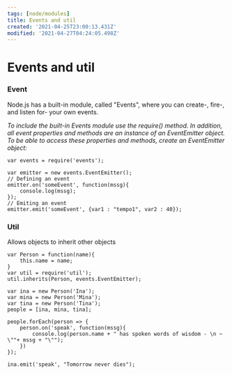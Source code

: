 ```yaml
---
tags: [node/modules]
title: Events and util
created: '2021-04-25T23:00:13.431Z'
modified: '2021-04-27T04:24:05.498Z'
---
```


# Events and util

### Event
Node.js has a built-in module, called "Events", where you can create-, fire-, and listen for- your own events.

*To include the built-in Events module use the require() method. In addition, all event properties and methods are an instance of an EventEmitter object. To be able to access these properties and methods, create an EventEmitter object:*

```
var events = require('events');

var emitter = new events.EventEmitter();
// Defining an event
emitter.on('someEvent', function(mssg){
    console.log(mssg);
});
// Emiting an event
emitter.emit('someEvent', {var1 : "tempo1", var2 : 40});
```

### Util 
 Allows objects to inherit other objects
```
var Person = function(name){
    this.name = name;
}
var util = require('util');
util.inherits(Person, events.EventEmitter);

var ina = new Person('Ina');
var mina = new Person('Mina');
var tina = new Person('Tina');
people = [ina, mina, tina];

people.forEach(person => {
    person.on('speak', function(mssg){
        console.log(person.name + " has spoken words of wisdom - \n ~ \""+ mssg + "\"");
    })
});

ina.emit('speak', "Tomorrow never dies");
```

